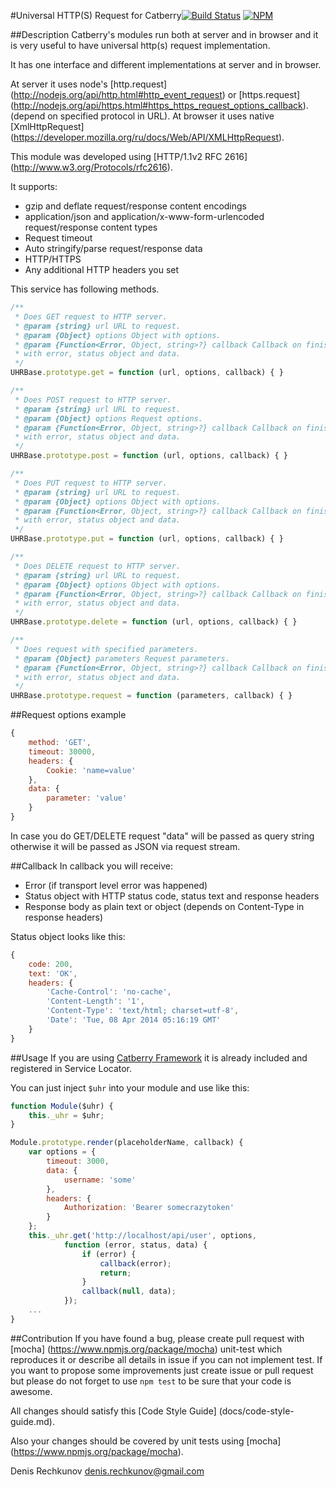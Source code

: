 #Universal HTTP(S) Request for Catberry[![Build Status](https://travis-ci.org/pragmadash/catberry-uhr.png?branch=master)](https://travis-ci.org/pragmadash/catberry-uhr)
[![NPM](https://nodei.co/npm/catberry-uhr.png)](https://nodei.co/npm/catberry-uhr/)

##Description
Catberry's modules run both at server and in browser and it is very useful to 
have universal http(s) request implementation.

It has one interface and different implementations at server and in browser.

At server it uses node's [http.request]
(http://nodejs.org/api/http.html#http_event_request) or [https.request]
(http://nodejs.org/api/https.html#https_https_request_options_callback).
(depend on specified protocol in URL).
At browser it uses native [XmlHttpRequest]
(https://developer.mozilla.org/ru/docs/Web/API/XMLHttpRequest).

This module was developed using [HTTP/1.1v2 RFC 2616]
(http://www.w3.org/Protocols/rfc2616).

It supports:

 * gzip and deflate request/response content encodings
 * application/json and application/x-www-form-urlencoded request/response content types
 * Request timeout
 * Auto stringify/parse request/response data
 * HTTP/HTTPS
 * Any additional HTTP headers you set

This service has following methods.

```javascript
/**
 * Does GET request to HTTP server.
 * @param {string} url URL to request.
 * @param {Object} options Object with options.
 * @param {Function<Error, Object, string>?} callback Callback on finish
 * with error, status object and data.
 */
UHRBase.prototype.get = function (url, options, callback) { }

/**
 * Does POST request to HTTP server.
 * @param {string} url URL to request.
 * @param {Object} options Request options.
 * @param {Function<Error, Object, string>?} callback Callback on finish
 * with error, status object and data.
 */
UHRBase.prototype.post = function (url, options, callback) { }

/**
 * Does PUT request to HTTP server.
 * @param {string} url URL to request.
 * @param {Object} options Object with options.
 * @param {Function<Error, Object, string>?} callback Callback on finish
 * with error, status object and data.
 */
UHRBase.prototype.put = function (url, options, callback) { }

/**
 * Does DELETE request to HTTP server.
 * @param {string} url URL to request.
 * @param {Object} options Object with options.
 * @param {Function<Error, Object, string>?} callback Callback on finish
 * with error, status object and data.
 */
UHRBase.prototype.delete = function (url, options, callback) { }

/**
 * Does request with specified parameters.
 * @param {Object} parameters Request parameters.
 * @param {Function<Error, Object, string>?} callback Callback on finish
 * with error, status object and data.
 */
UHRBase.prototype.request = function (parameters, callback) { }
```

##Request options example

```javascript
{
	method: 'GET',
	timeout: 30000,
	headers: {
		Cookie: 'name=value'
	},
	data: {
		parameter: 'value'
	}
}
```

In case you do GET/DELETE request "data" will be passed as query string 
otherwise it will be passed as JSON via request stream.

##Callback
In callback you will receive:

* Error (if transport level error was happened)
* Status object with HTTP status code, status text and response headers
* Response body as plain text or object 
(depends on Content-Type in response headers)

Status object looks like this:

```javascript
{
	code: 200,
	text: 'OK',
	headers: {
		'Cache-Control': 'no-cache',
        'Content-Length': '1',
        'Content-Type': 'text/html; charset=utf-8',
        'Date': 'Tue, 08 Apr 2014 05:16:19 GMT'
	}
}
```

##Usage
If you are using [Catberry Framework](https://github.com/pragmadash/catberry)
it is already included and registered in Service Locator.

You can just inject `$uhr` into your module and use like this:

```javascript
function Module($uhr) {
	this._uhr = $uhr;
}

Module.prototype.render(placeholderName, callback) {
	var options = {
		timeout: 3000,
		data: {
			username: 'some'
		},
		headers: {
			Authorization: 'Bearer somecrazytoken'
		}
	};
	this._uhr.get('http://localhost/api/user', options,
    		function (error, status, data) {
    			if (error) {
    				callback(error);
    				return;
    			}
    			callback(null, data);
    		});
	...
}
```

##Contribution
If you have found a bug, please create pull request with [mocha]
(https://www.npmjs.org/package/mocha) unit-test which reproduces it or describe 
all details in issue if you can not implement test. If you want to propose some 
improvements just create issue or pull request but please do not forget to use 
`npm test` to be sure that your code is awesome.

All changes should satisfy this [Code Style Guide]
(docs/code-style-guide.md).

Also your changes should be covered by unit tests using [mocha]
(https://www.npmjs.org/package/mocha).

Denis Rechkunov <denis.rechkunov@gmail.com>